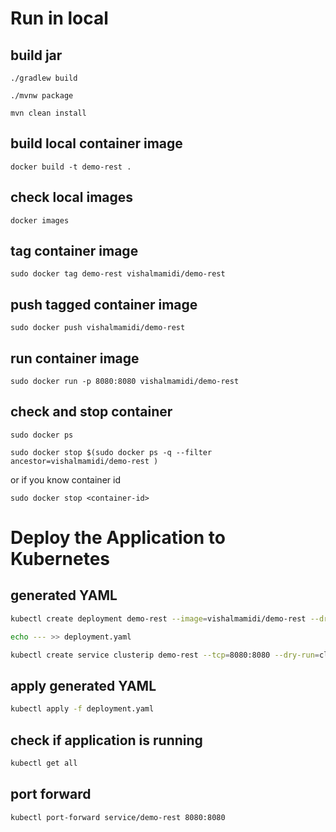 # Run in local 


## build jar 
```
./gradlew build
```
```
./mvnw package
```
```
mvn clean install
```

## build local container image 

```
docker build -t demo-rest .
```
## check local images
```
docker images
```

## tag container image 
```
sudo docker tag demo-rest vishalmamidi/demo-rest
```
## push tagged container image
```
sudo docker push vishalmamidi/demo-rest
```

## run container image 
```
sudo docker run -p 8080:8080 vishalmamidi/demo-rest
```

## check and stop container 
```
sudo docker ps 
```
```
sudo docker stop $(sudo docker ps -q --filter ancestor=vishalmamidi/demo-rest )
```

or if you know container id 

```
sudo docker stop <container-id>
```

# Deploy the Application to Kubernetes

## generated YAML

```bash
kubectl create deployment demo-rest --image=vishalmamidi/demo-rest --dry-run=client -o=yaml > deployment.yaml
```

```bash
echo --- >> deployment.yaml
```

```bash
kubectl create service clusterip demo-rest --tcp=8080:8080 --dry-run=client  -o=yaml >> deployment.yaml
```

## apply generated YAML

```bash
kubectl apply -f deployment.yaml
```

## check if application is running

```bash
kubectl get all
```

## port forward

```bash
kubectl port-forward service/demo-rest 8080:8080
```


